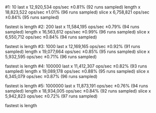 #1: 10
last x 12,920,534 ops/sec ±0.81% (92 runs sampled)
length x 18,823,522 ops/sec ±1.01% (96 runs sampled)
slice x 6,758,821 ops/sec ±0.84% (95 runs sampled)

fastest is length
#2: 200
last x 11,584,195 ops/sec ±0.79% (94 runs sampled)
length x 16,563,612 ops/sec ±0.99% (96 runs sampled)
slice x 6,550,712 ops/sec ±0.84% (94 runs sampled)

fastest is length
#3: 1000
last x 12,169,165 ops/sec ±0.92% (91 runs sampled)
length x 19,077,664 ops/sec ±0.85% (95 runs sampled)
slice x 5,932,595 ops/sec ±0.71% (96 runs sampled)

fastest is length
#4: 100000
last x 11,412,307 ops/sec ±0.82% (93 runs sampled)
length x 19,089,178 ops/sec ±0.88% (95 runs sampled)
slice x 6,345,079 ops/sec ±0.87% (96 runs sampled)

fastest is length
#5: 1000000
last x 11,873,191 ops/sec ±0.76% (94 runs sampled)
length x 18,934,005 ops/sec ±0.84% (92 runs sampled)
slice x 5,942,823 ops/sec ±0.72% (97 runs sampled)

fastest is length